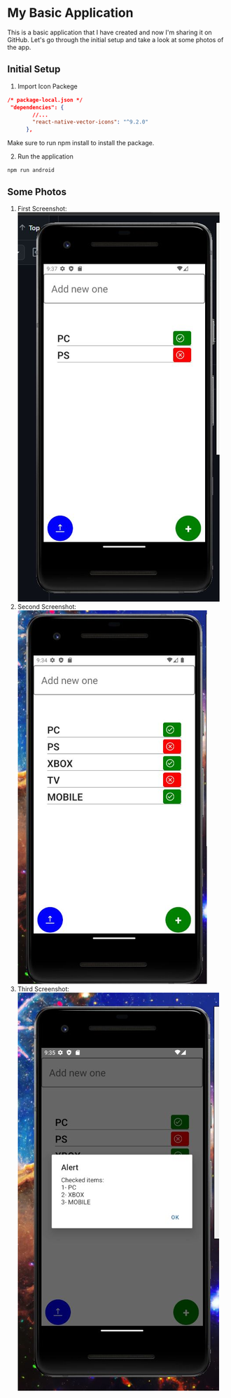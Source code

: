 # My Basic Application

This is a basic application that I have created and now I'm sharing it on GitHub. Let's go through the initial setup and take a look at some photos of the app.

## Initial Setup
1. Import Icon Packege
```json
/* package-local.json */
 "dependencies": {
        //...
        "react-native-vector-icons": "^9.2.0"
      },
```
Make sure to run npm install to install the package.

2. Run the application
```shell
npm run android
```
## Some Photos
1. First Screenshot: ![first](./assets/m3.JPG)
1. Second Screenshot: ![second](./assets/m1.JPG)
1. Third Screenshot: ![third](./assets/m2.JPG)


